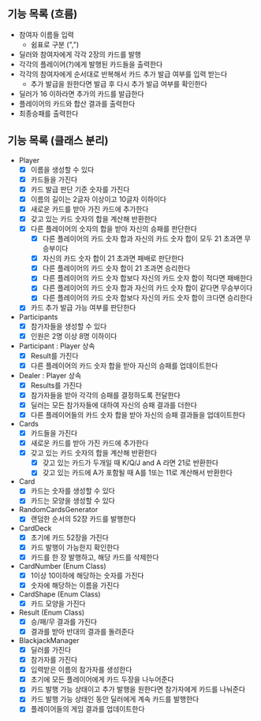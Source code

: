 ## 기능 목록 (흐름)

- 참여자 이름들 입력
    - 쉼표로 구분 (",")
- 딜러와 참여자에게 각각 2장의 카드를 발행
- 각각의 플레이어(?)에게 발행된 카드들을 출력한다
- 각각의 참여자에게 순서대로 반복해서 카드 추가 발급 여부를 입력 받는다
    - 추가 발급을 원한다면 발급 후 다시 추가 발급 여부를 확인한다
- 딜러가 16 이하라면 추가의 카드를 발급한다
- 플레이어의 카드와 합산 결과를 출력한다
- 최종승패를 출력한다

## 기능 목록 (클래스 분리)

- Player
    - [x] 이름을 생성할 수 있다
    - [x] 카드들을 가진다
    - [x] 카드 발급 판단 기준 숫자를 가진다
    - [x] 이름의 길이는 2글자 이상이고 10글자 이하이다
    - [x] 새로운 카드를 받아 가진 카드에 추가한다
    - [x] 갖고 있는 카드 숫자의 합을 계산해 반환한다
    - [x] 다른 플레이어의 숫자의 합을 받아 자신의 승패를 판단한다
        - [x] 다른 플레이어의 카드 숫자 합과 자신의 카드 숫자 합이 모두 21 초과면 무승부이다
        - [x] 자신의 카드 숫자 합이 21 초과면 패배로 판단한다
        - [x] 다른 플레이어의 카드 숫자 합이 21 초과면 승리한다
        - [x] 다른 플레이어의 카드 숫자 합보다 자신의 카드 숫자 합이 적다면 패배한다
        - [x] 다른 플레이어의 카드 숫자 합과 자신의 카드 숫자 합이 같다면 무승부이다
        - [x] 다른 플레이어의 카드 숫자 합보다 자신의 카드 숫자 합이 크다면 승리한다
    - [x] 카드 추가 발급 가능 여부를 판단한다
- Participants
    - [x] 참가자들을 생성할 수 있다
    - [x] 인원은 2명 이상 8명 이하이다
- Participant : Player 상속
    - [x] Result를 가진다
    - [x] 다른 플레이어의 카드 숫자 합을 받아 자신의 승패를 업데이트한다
- Dealer : Player 상속
    - [x] Results를 가진다
    - [x] 참가자들을 받아 각각의 승패를 결정하도록 전달한다
    - [x] 딜러는 모든 참가자들에 대하여 자신의 승패 결과를 더한다
    - [x] 다른 플레이어들의 카드 숫자 합을 받아 자신의 승패 결과들을 업데이트한다
- Cards
    - [x] 카드들을 가진다
    - [x] 새로운 카드를 받아 가진 카드에 추가한다
    - [x] 갖고 있는 카드 숫자의 합을 계산해 반환한다
        - [x] 갖고 있는 카드가 두개일 때 K/Q/J and A 라면 21로 반환한다
        - [x] 갖고 있는 카드에 A가 포함될 때 A를 1또는 11로 계산해서 반환한다
- Card
    - [x] 카드는 숫자를 생성할 수 있다
    - [x] 카드는 모양을 생성할 수 있다
- RandomCardsGenerator
    - [x] 랜덤한 순서의 52장 카드를 발행한다
- CardDeck
    - [x] 초기에 카드 52장을 가진다
    - [x] 카드 발행이 가능한지 확인한다
    - [x] 카드를 한 장 발행하고, 해당 카드를 삭제한다
- CardNumber (Enum Class)
    - [x] 1이상 10이하에 해당하는 숫자를 가진다
    - [x] 숫자에 해당하는 이름을 가진다
- CardShape (Enum Class)
    - [x] 카드 모양을 가진다
- Result (Enum Class)
    - [x] 승/패/무 결과를 가진다
    - [x] 결과를 받아 반대의 결과를 돌려준다
- BlackjackManager
    - [x] 딜러를 가진다
    - [x] 참가자를 가진다
    - [x] 입력받은 이름의 참가자를 생성한다
    - [x] 초기에 모든 플레이어에게 카드 두장을 나누어준다
    - [x] 카드 발행 가능 상태이고 추가 발행을 원한다면 참가자에게 카드를 나눠준다
    - [x] 카드 발행 가능 상태인 동안 딜러에게 계속 카드를 발행한다
    - [x] 플레이어들의 게임 결과를 업데이트한다